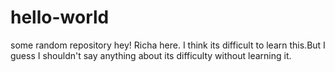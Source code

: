 # hello-world
some random repository
hey! Richa here. I think its difficult to learn this.But I guess I shouldn't say anything about its difficulty without learning it.
